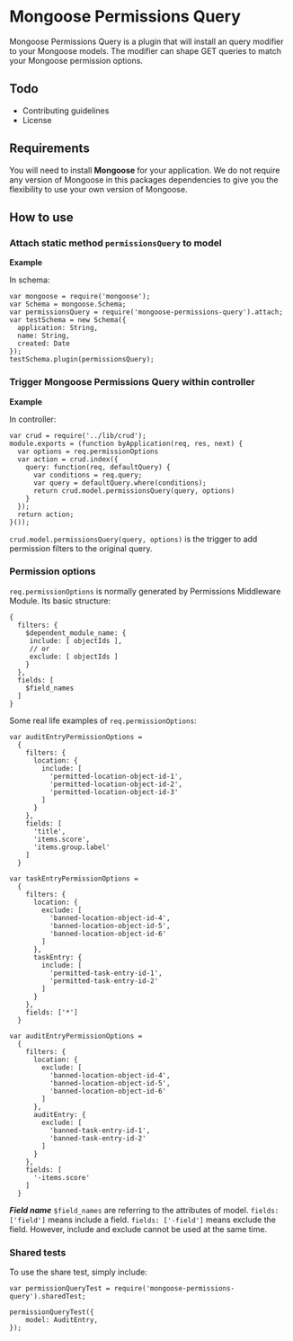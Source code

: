 # Mongoose Permissions Query
Mongoose Permissions Query is a plugin that will install an query modifier to your Mongoose models. 
The modifier can shape GET queries to match your Mongoose permission options.

## Todo
- Contributing guidelines
- License

## Requirements
You will need to install **Mongoose** for your application. We do not require any version of Mongoose in this packages dependencies to give you the flexibility to use your own version of Mongoose.

## How to use

### Attach static method `permissionsQuery` to model
**Example**

In schema:
```
var mongoose = require('mongoose');
var Schema = mongoose.Schema;
var permissionsQuery = require('mongoose-permissions-query').attach;
var testSchema = new Schema({
  application: String,
  name: String,
  created: Date
});
testSchema.plugin(permissionsQuery);
```


### Trigger Mongoose Permissions Query within controller
**Example**

In controller:
```
var crud = require('../lib/crud');
module.exports = (function byApplication(req, res, next) {
  var options = req.permissionOptions
  var action = crud.index({
    query: function(req, defaultQuery) {
      var conditions = req.query;
      var query = defaultQuery.where(conditions);
      return crud.model.permissionsQuery(query, options)
    }
  });
  return action;
}());
```

`crud.model.permissionsQuery(query, options)` is the trigger to add permission filters to the original query. 

### Permission options
`req.permissionOptions` is normally generated by Permissions Middleware Module. Its basic structure:

```
{
  filters: {
    $dependent_module_name: {
     include: [ objectIds ],
     // or
     exclude: [ objectIds ]
    }
  },
  fields: [
    $field_names
  ]
}
```

Some real life examples of `req.permissionOptions`:

```
var auditEntryPermissionOptions =
  {
    filters: {
      location: {
        include: [
          'permitted-location-object-id-1',
          'permitted-location-object-id-2',
          'permitted-location-object-id-3'
        ]
      }
    },
    fields: [
      'title',
      'items.score',
      'items.group.label'
    ]
  }
```

```
var taskEntryPermissionOptions =
  {
    filters: {
      location: {
        exclude: [
          'banned-location-object-id-4',
          'banned-location-object-id-5',
          'banned-location-object-id-6'
        ]
      },
      taskEntry: {
        include: [
          'permitted-task-entry-id-1',
          'permitted-task-entry-id-2'
        ]
      }
    },
    fields: ['*']
  }
```

```
var auditEntryPermissionOptions =
  {
    filters: {
      location: {
        exclude: [
          'banned-location-object-id-4',
          'banned-location-object-id-5',
          'banned-location-object-id-6'
        ]
      },
      auditEntry: {
        exclude: [
          'banned-task-entry-id-1',
          'banned-task-entry-id-2'
        ]
      }
    },
    fields: [
      '-items.score'
    ]
  }
```

***Field name***
`$field_names` are referring to the attributes of model. `fields: ['field']` means include a field. `fields: ['-field']` means exclude the field.
However, include and exclude cannot be used at the same time.


### Shared tests
To use the share test, simply include:

```
var permissionQueryTest = require('mongoose-permissions-query').sharedTest;

permissionQueryTest({
    model: AuditEntry,
});
```

